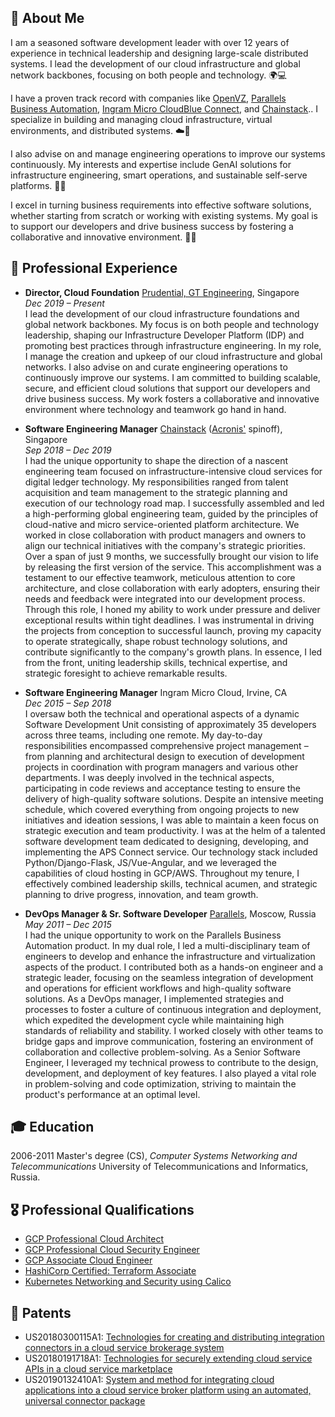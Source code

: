 ## 👤 About Me

I am a seasoned software development leader with over 12 years of experience in technical leadership and designing large-scale distributed systems. I lead the development of our cloud infrastructure and global network backbones, focusing on both people and technology. 🌍💻

I have a proven track record with companies like [OpenVZ](https://openvz.org/), [Parallels Business Automation](http://download.parallels.com/summit/emea2009/presentations/Parallels_Automation_Portfolio.pdf), [Ingram Micro CloudBlue Connect](https://www.arnnet.com.au/article/664964/ingram-cloudblue-offers-connect-standalone-product/), and [Chainstack](https://chainstack.com).. I specialize in building and managing cloud infrastructure, virtual environments, and distributed systems. ☁️🔧

I also advise on and manage engineering operations to improve our systems continuously. My interests and expertise include GenAI solutions for infrastructure engineering, smart operations, and sustainable self-serve platforms. 🤖🌱

I excel in turning business requirements into effective software solutions, whether starting from scratch or working with existing systems. My goal is to support our developers and drive business success by fostering a collaborative and innovative environment. 🚀👥

## 👔 Professional Experience

- **Director, Cloud Foundation**
  [Prudential, GT Engineering](https://www.prudential.com.sg/), Singapore\
   _Dec 2019 – Present_\
   I lead the development of our cloud infrastructure foundations and global network backbones. My focus is on both people and technology leadership, shaping our Infrastructure Developer Platform (IDP) and promoting best practices through infrastructure engineering.
  In my role, I manage the creation and upkeep of our cloud infrastructure and global networks. I also advise on and curate engineering operations to continuously improve our systems.
  I am committed to building scalable, secure, and efficient cloud solutions that support our developers and drive business success. My work fosters a collaborative and innovative environment where technology and teamwork go hand in hand.

- **Software Engineering Manager**
  [Chainstack](https://chainstack.com) ([Acronis'](https://acronis.com) spinoff), Singapore\
   _Sep 2018 – Dec 2019_\
   I had the unique opportunity to shape the direction of a nascent engineering team focused on infrastructure-intensive cloud services for digital ledger technology. My responsibilities ranged from talent acquisition and team management to the strategic planning and execution of our technology road map.
  I successfully assembled and led a high-performing global engineering team, guided by the principles of cloud-native and micro service-oriented platform architecture. We worked in close collaboration with product managers and owners to align our technical initiatives with the company's strategic priorities.
  Over a span of just 9 months, we successfully brought our vision to life by releasing the first version of the service. This accomplishment was a testament to our effective teamwork, meticulous attention to core architecture, and close collaboration with early adopters, ensuring their needs and feedback were integrated into our development process.
  Through this role, I honed my ability to work under pressure and deliver exceptional results within tight deadlines. I was instrumental in driving the projects from conception to successful launch, proving my capacity to operate strategically, shape robust technology solutions, and contribute significantly to the company's growth plans. In essence, I led from the front, uniting leadership skills, technical expertise, and strategic foresight to achieve remarkable results.

- **Software Engineering Manager**
  Ingram Micro Cloud, Irvine, CA\
   _Dec 2015 – Sep 2018_\
   I oversaw both the technical and operational aspects of a dynamic Software Development Unit consisting of approximately 35 developers across three teams, including one remote.
  My day-to-day responsibilities encompassed comprehensive project management – from planning and architectural design to execution of development projects in coordination with program managers and various other departments. I was deeply involved in the technical aspects, participating in code reviews and acceptance testing to ensure the delivery of high-quality software solutions.
  Despite an intensive meeting schedule, which covered everything from ongoing projects to new initiatives and ideation sessions, I was able to maintain a keen focus on strategic execution and team productivity.
  I was at the helm of a talented software development team dedicated to designing, developing, and implementing the APS Connect service. Our technology stack included Python/Django-Flask, JS/Vue-Angular, and we leveraged the capabilities of cloud hosting in GCP/AWS.
  Throughout my tenure, I effectively combined leadership skills, technical acumen, and strategic planning to drive progress, innovation, and team growth.

- **DevOps Manager & Sr. Software Developer**
  [Parallels](https://parallels.com), Moscow, Russia\
   _May 2011 – Deс 2015_\
   I had the unique opportunity to work on the Parallels Business Automation product.
  In my dual role, I led a multi-disciplinary team of engineers to develop and enhance the infrastructure and virtualization aspects of the product. I contributed both as a hands-on engineer and a strategic leader, focusing on the seamless integration of development and operations for efficient workflows and high-quality software solutions.
  As a DevOps manager, I implemented strategies and processes to foster a culture of continuous integration and deployment, which expedited the development cycle while maintaining high standards of reliability and stability. I worked closely with other teams to bridge gaps and improve communication, fostering an environment of collaboration and collective problem-solving.
  As a Senior Software Engineer, I leveraged my technical prowess to contribute to the design, development, and deployment of key features. I also played a vital role in problem-solving and code optimization, striving to maintain the product's performance at an optimal level.

## 🎓 Education

2006-2011 Master's degree (CS), _Computer Systems Networking and Telecommunications_
University of Telecommunications and Informatics, Russia.

## 🎖️ Professional Qualifications

- [GCP Professional Cloud Architect](https://google.accredible.com/4db3ac85-6442-45d5-8cc7-e6087fbe98a1)
- [GCP Professional Cloud Security Engineer](https://www.credential.net/b92ced5a-134b-4aa5-b216-53c74fd6027b)
- [GCP Associate Cloud Engineer](https://www.credential.net/f0c6c335-ddcd-4e66-a657-88964970ffa9)
- [HashiCorp Certified: Terraform Associate](https://www.credly.com/badges/16331cd7-3c14-41f9-afd0-717f5a216485)
- [Kubernetes Networking and Security using Calico](https://courses.academy.tigera.io/certificates/39ae5d6f9dc748fd8946d8e7632bb00a)

## 📜 Patents

- US20180300115A1: [Technologies for creating and distributing integration connectors in a cloud service brokerage system](https://patents.google.com/patent/US20180300115A1/en?inventor=Khaerov)
- US20180191718A1: [Technologies for securely extending cloud service APIs in a cloud service marketplace](https://patents.google.com/patent/US20180191718A1/en?inventor=Khaerov&oq=inventor:Khaerov)
- US20190132410A1: [System and method for integrating cloud applications into a cloud service broker platform using an automated, universal connector package](https://patents.google.com/patent/US20190132410A1/en?inventor=Khaerov&oq=inventor:Khaerov)
